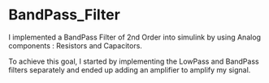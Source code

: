 # BandPass_Filter
I implemented a BandPass Filter of 2nd Order into simulink by using Analog components : Resistors and Capacitors.

To achieve this goal, I started by implementing the LowPass and BandPass filters separately and ended up adding an amplifier to amplify my signal.


